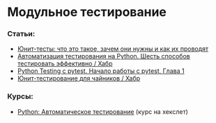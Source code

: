 # Модульное тестирование


### Статьи:

- [Юнит-тесты: что это такое, зачем они нужны и как их проводят](https://practicum.yandex.ru/blog/chto-takoe-modulnoe-yunit-testirovanie/)
- [Автоматизация тестирования на Python. Шесть способов тестировать эффективно / Хабр](https://habr.com/ru/companies/otus/articles/560884/)
- [Python Testing с pytest. Начало работы с pytest, Глава 1](https://habr.com/ru/articles/448782/)
- [Юнит-тестирование для чайников / Хабр](https://habr.com/ru/articles/169381/)

### Курсы:

- [Python: Автоматическое тестирование](https://ru.hexlet.io/courses/python-testing) (курс на хекслет)
